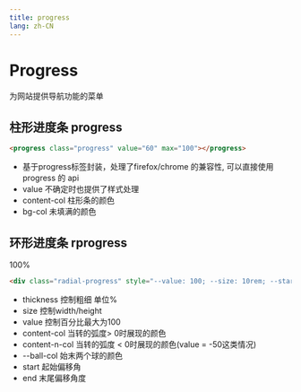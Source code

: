 ```yaml
---
title: progress
lang: zh-CN
---
```

# Progress
为网站提供导航功能的菜单

## 柱形进度条 progress

<J-progress value="60" max="100"></J-progress>

```html
<progress class="progress" value="60" max="100"></progress>

```

- 基于progress标签封装，处理了firefox/chrome 的兼容性, 可以直接使用 progress 的 api
- value 不确定时也提供了样式处理
- content-col 柱形条的颜色
- bg-col 未填满的颜色
  
## 环形进度条 rprogress

<J-r-progress value="100" start="30" end="330">100%</J-r-progress>

```html
<div class="radial-progress" style="--value: 100; --size: 10rem; --start: 30; --end: 330; --content-col: blue; --content-n-col: red; --ball--col: yellow; --thickness: 10">100%</div>

```

- thickness 控制粗细 单位%
- size 控制width/height
- value 控制百分比最大为100
- content-col 当转的弧度> 0时展现的颜色
- content-n-col 当转的弧度 < 0时展现的颜色(value = -50这类情况)
- --ball-col 始末两个球的颜色
- start 起始偏移角
- end 末尾偏移角度

<script>
  import JRProgress from '../../packages/components/rprogress/src/JRProgress.vue'
  import JProgress from '../../packages/components/progress/src/JProgress.vue'
</script>
